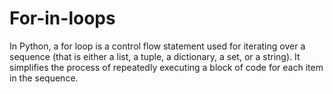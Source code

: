 # For-in-loops
In Python, a for loop is a control flow statement used for iterating over a sequence (that is either a list, a tuple, a dictionary, a set, or a string). It simplifies the process of repeatedly executing a block of code for each item in the sequence. 
